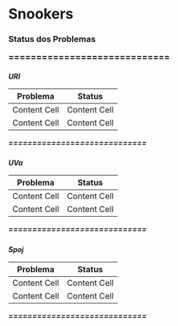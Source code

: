 <h1>Snookers

<h3>Status dos Problemas

=============================
<h5>URI

Problema      | Status
------------- | -------------
Content Cell  | Content Cell
Content Cell  | Content Cell

=============================
<h5>UVa

Problema      | Status
------------- | -------------
Content Cell  | Content Cell
Content Cell  | Content Cell

=============================
<h5>Spoj

Problema      | Status
------------- | -------------
Content Cell  | Content Cell
Content Cell  | Content Cell

=============================
